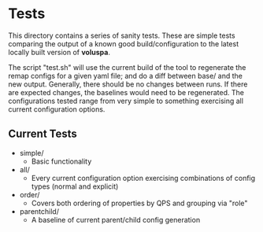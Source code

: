 # Tests

This directory contains a series of sanity tests. These are simple tests comparing the output of a known good build/configuration to the latest locally built version of **voluspa**.

The script "test.sh" will use the current build of the tool to regenerate the remap configs for a given yaml file; and do a diff between base/ and the new output. Generally, there should be no changes between runs. If there are expected changes, the baselines would need to be regenerated. The configurations tested range from very simple to something exercising all current configuration options.

## Current Tests

* simple/
	* Basic functionality
* all/
	* Every current configuration option exercising combinations of config types (normal and explicit)
* order/
	*  Covers both ordering of properties by QPS and grouping via "role"
* parentchild/
	* A baseline of current parent/child config generation
